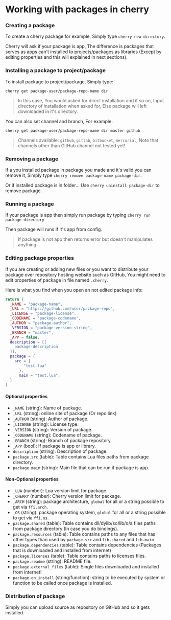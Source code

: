 # Working with packages in cherry

### Creating a package

To create a cherry package for example, Simply type `cherry new directory`.

Cherry will ask if your package is app, The difference is packages that serves as apps can't installed to projects/packages as libraries (Except by editing properties and this will explained in next sections).

### Installing a package to project/package

To install package to project/package, Simply type:

```
cherry get package-user/package-repo-name dir
```

> In this case, You would asked for direct installation and if so on, Input directory of installation when asked for, Else package will left downloaded in it's directory.

You can also set channel and branch, For example:

```
cherry get package-user/package-repo-name dir master github
```

> Channels available: `github`, `gitlab`, `bitbucket`, `mercurial`, Note that channels other than GitHub channel not tested yet!

### Removing a package

If a you installed package in package you made and it's valid you can remove it, Simply type `cherry remove package-name package-dir`.

Or if installed package is in folder... Use `cherry uninstall package-dir` to remove package.

### Running a package

If your package is app then simply run package by typing `cherry run package-directory`

Then package will runs if it's app from config.

> If package is not app then returns error but doesn't manipulates anything.

### Editing package properties

If you are creating or adding new files or you want to distribute your package over repository hosting website such as GitHub, You might need to edit properties of package in file named `.cherry`.

Here is what you find when you open an not edited package info:

```lua
return {
  _NAME = "package-name",
  _URL = "https://github.com/user/package-repo",
  _LICENSE = "package-license",
  _CODENAME = "package-codename",
  _AUTHOR = "package-author",
  _VERSION = "package-version-string",
  _BRANCH = "master",
  _APP = false,
  description = [[
    package-description
  ]],
  package = {
    src = {
	    "test.lua"
	  },
	  main = "test.lua",
  }
}
```

#### Optional properties

- `_NAME` (string): Name of package.
- `_URL` (string): online site of package (Or repo link)
- `_AUTHOR` (string): Author of package.
- `_LICENSE` (string): License type.
- `_VERSION` (string): Version of package.
- `_CODENAME` (string): Codename of package.
- `_BRANCH` (string): Branch of package repository.
- `_APP` (bool): If package is app or library.
- `description` (string): Description of package.
- `package.src` (table): Table contains Lua files paths from package directory.
- `package.main` (string): Main file that can be run if package is app.

#### Non-Optional properties

- `_LUA` (number): Lua version limit for package.
- `_CHERRY` (number): Cherry version limit for package.
- `_ARCH` (string): package architecture, `global` for all or a string possible to get via `ffi.arch`.
- `_OS` (string): package operating system, `global` for all or a string possible to get via `ffi.os`.
- `package.shared` (table): Table contains dll/dylib/so/lib/o/a files paths from package directory (In case you do bindings).
- `package.resources` (table): Table contains paths to any files that has other types than used by `package.src` and `lib.shared` and `lib.main`
- `package.dependencies` (table): Table contains dependencies (Packages that is downloaded and installed from internet)
- `package.licenses` (table): Table contains paths to licenses files.
- `package.readme` (string): README file.
- `package.external_files` (table): Single files downloaded and installed from internet!
- `package.on_install` (string/function): string to be executed by system or function to be called once package is installed.

### Distribution of package

Simply you can upload source as repository on GitHub and so it gets installed.
